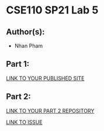 # CSE110 SP21 Lab 5

## Author(s):
- Nhan Pham

## Part 1:

[LINK TO YOUR PUBLISHED SITE](https://n2pham.github.io/Lab5/)

## Part 2:

[LINK TO YOUR PART 2 REPOSITORY](https://github.com/n2pham/github-actions-for-ci)

[LINK TO ISSUE](https://github.com/n2pham/github-actions-for-ci/issues)
